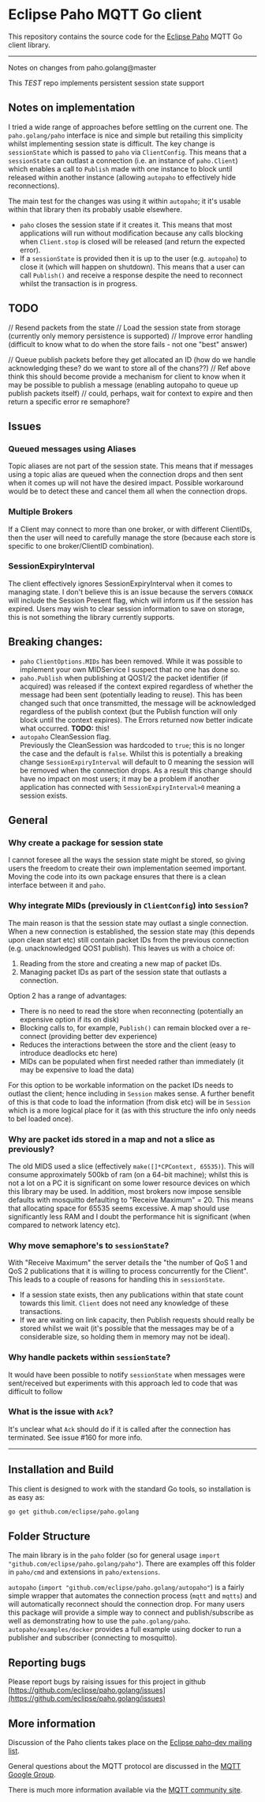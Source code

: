 Eclipse Paho MQTT Go client
===========================

This repository contains the source code for the [Eclipse Paho](http://eclipse.org/paho) MQTT Go client library.

----------------------------------------------------------------------------------------
Notes on changes from paho.golang@master

This *TEST* repo implements persistent session state support 

## Notes on implementation

I tried a wide range of approaches before settling on the current one. The `paho.golang/paho` interface is nice and 
simple but retailing this simplicity whilst implementing session state is difficult. The key change is `sessionState`
which is passed to `paho` via `ClientConfig`. This means that a `sessionState` can outlast a connection (i.e. an 
instance of `paho.Client`) which enables a call to `Publish` made with one instance to block until released within 
another instance (allowing `autopaho` to effectively hide reconnections).

The main test for the changes was using it within `autopaho`; it it's usable within that library then its probably
usable elsewhere.

* `paho` closes the session state if it creates it. This means that most applications will run without modification 
because any calls blocking when `Client.stop` is closed will be released (and return the expected error).
* If a `sessionState` is provided then it is up to the user (e.g. `autopaho`) to close it (which will happen on shutdown).
This means that a user can call `Publish()` and receive a response despite the need to reconnect whilst the transaction
is in progress.

## TODO

// Resend packets from the state
// Load the session state from storage (currently only memory persistence is supported)
// Improve error handling (difficult to know what to do when the store fails - not one "best" answer)


// Queue publish packets before they get allocated an ID (how do we handle acknowledging these? do we want to store all of the chans??)
// Ref above think this should become provide a mechanism for client to know when it may be possible to publish a message (enabling autopaho to queue up publish packets itself)
// could, perhaps, wait for context to expire and then return a specific error re semaphore? 

## Issues

### Queued messages using Aliases

Topic aliases are not part of the session state. This means that if messages using a topic alias are queued when the 
connection drops and then sent when it comes up will not have the desired impact. Possible workaround would be to detect
these and cancel them all when the connection drops.

### Multiple Brokers

If a Client may connect to more than one broker, or with different ClientIDs, then the user will need to carefully manage
the store (because each store is specific to one broker/ClientID combination).

### SessionExpiryInterval

The client effectively ignores SessionExpiryInterval when it comes to managing state. I don't believe this is an issue 
because the servers `CONNACK` will include the Session Present flag, which will inform us if the session has expired. 
Users may wish to clear session information to save on storage, this is not something the library currently supports.

## Breaking changes:

* `paho` `ClientOptions.MIDs` has been removed. While it was possible to implement your own MIDService I suspect that 
no one has done so.
* `paho.Publish` when publishing at QOS1/2 the packet identifier (if acquired) was released if the context expired
regardless of whether the message had been sent (potentially leading to reuse). This has been changed such that 
once transmitted, the message will be acknowledged regardless of the publish context (but the Publish function will
only block until the context expires). The Errors returned now better indicate what occurred. 
**TODO:** this!
* `autopaho` CleanSession flag.  
Previously the CleanSession was hardcoded to `true`; this is no longer the case and the default is `false`. Whilst
this is potentially a breaking change `SessionExpiryInterval` will default to 0 meaning the session will be removed
when the connection drops. As a result this change should have no impact on most users; it may be a problem if
another application has connected with `SessionExpiryInterval>0` meaning a session exists.

## General

### Why create a package for session state

I cannot foresee all the ways the session state might be stored, so giving users the freedom to create their own 
implementation seemed important. Moving the code into its own package ensures that there is a clean interface between
it and `paho`.

### Why integrate MIDs (previously in `ClientConfig`) into `Session`?

The main reason is that the session state may outlast a single connection.
When a new connection is established, the session state may (this depends upon clean start etc) still contain
packet IDs from the previous connection (e.g. unacknowledged QOS1 publish). This leaves us with a choice of:
  1. Reading from the store and creating a new map of packet IDs.
  2. Managing packet IDs as part of the session state that outlasts a connection.

Option 2 has a range of advantages:
  * There is no need to read the store when reconnecting (potentially an expensive option if its on disk)
  * Blocking calls to, for example, `Publish()` can remain blocked over a re-connect (providing better dev experience)
  * Reduces the interactions between the store and the client (easy to introduce deadlocks etc here)
  * MIDs can be populated when first needed rather than immediately (it may be expensive to load the data)

For this option to be workable information on the packet IDs needs to outlast the client; hence including in `Session`
makes sense. A further benefit of this is that code to load the information (from disk etc) will be in `Session` which
is a more logical place for it (as with this structure the info only needs to bel loaded once).

### Why are packet ids stored in a map and not a slice as previously?

The old MIDS used a slice (effectively `make([]*CPContext, 65535)`). This will consume approximately 500kb of ram 
(on a 64-bit machine); whilst this is not a lot on a PC it is significant on some lower resource devices on which 
this library may be used. In addition, most brokers now impose sensible defaults with mosquitto defaulting to 
"Receive Maximum" = 20. This means that allocating space for 65535 seems excessive. A map should use significantly
less RAM and I doubt the performance hit is significant (when compared to network latency etc).

### Why move semaphore's to `sessionState`?

With "Receive Maximum" the server details the "the number of QoS 1 and QoS 2 publications that it is willing to process 
concurrently for the Client". This leads to a couple of reasons for handling this in `sessionState`.
 * If a session state exists, then any publications within that state count towards this limit. `Client` does not need
   any knowledge of these transactions.
 * If we are waiting on link capacity, then Publish requests should really be stored whilst we wait (it's possible that
   the messages may be of a considerable size, so holding them in memory may not be ideal).

### Why handle packets within `sessionState`?

It would have been possible to notify `sessionState` when messages were sent/received but experiments with this approach 
led to code that was difficult to follow

### What is the issue with `Ack`?

It's unclear what `Ack` should do if it is called after the connection has terminated. See issue #160 for more info.

----------------------------------------------------------------------------------------

Installation and Build
----------------------

This client is designed to work with the standard Go tools, so installation is as easy as:

```bash
go get github.com/eclipse/paho.golang
```

Folder Structure
----------------

The main library is in the `paho` folder (so for general usage `import "github.com/eclipse/paho.golang/paho"`). There are 
examples off this folder in `paho/cmd` and extensions in `paho/extensions`.

`autopaho` (`import "github.com/eclipse/paho.golang/autopaho"`) is a fairly simple wrapper that automates the connection 
process (`mqtt` and `mqtts`) and will automatically reconnect should the connection drop. For many users this package
will provide a simple way to connect and publish/subscribe as well as demonstrating how to use the `paho.golang/paho`.
`autopaho/examples/docker` provides a full example using docker to run a publisher and subscriber (connecting to 
mosquitto).  


Reporting bugs
--------------

Please report bugs by raising issues for this project in github [https://github.com/eclipse/paho.golang/issues](https://github.com/eclipse/paho.golang/issues)

More information
----------------

Discussion of the Paho clients takes place on the [Eclipse paho-dev mailing list](https://dev.eclipse.org/mailman/listinfo/paho-dev).

General questions about the MQTT protocol are discussed in the [MQTT Google Group](https://groups.google.com/forum/?hl=en-US&fromgroups#!forum/mqtt).

There is much more information available via the [MQTT community site](http://mqtt.org).
